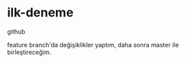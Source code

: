 # ilk-deneme
github

feature branch'da değişiklikler yaptım, daha sonra master ile birleştireceğim.
